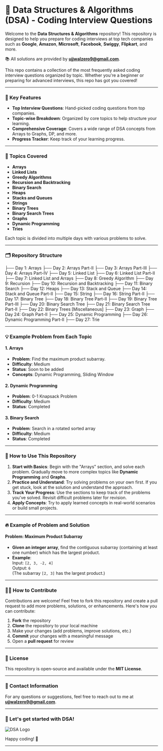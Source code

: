 # 🚀 Data Structures & Algorithms (DSA) - Coding Interview Questions

Welcome to the **Data Structures & Algorithms** repository! This repository is designed to help you prepare for coding interviews at top tech companies such as **Google**, **Amazon**, **Microsoft**, **Facebook**, **Swiggy**, **Flipkart**, and more.

📚 All solutions are provided by **[ujjwalzero9@gmail.com](mailto:ujjwalzero9@gmail.com)**.

This repo contains a collection of the most frequently asked coding interview questions organized by topic. Whether you're a beginner or preparing for advanced interviews, this repo has got you covered!

---

### 🌟 Key Features

- **Top Interview Questions**: Hand-picked coding questions from top companies.
- **Topic-wise Breakdown**: Organized by core topics to help structure your learning.
- **Comprehensive Coverage**: Covers a wide range of DSA concepts from Arrays to Graphs, DP, and more.
- **Progress Tracker**: Keep track of your learning progress.

---

### 📌 Topics Covered

- **Arrays**  
- **Linked Lists**  
- **Greedy Algorithms**  
- **Recursion and Backtracking**  
- **Binary Search**  
- **Heaps**  
- **Stacks and Queues**  
- **Strings**  
- **Binary Trees**  
- **Binary Search Trees**  
- **Graphs**  
- **Dynamic Programming**  
- **Tries**  

Each topic is divided into multiple days with various problems to solve.

---

### 🗂️ Repository Structure
├── Day 1: Arrays ├── Day 2: Arrays Part-II ├── Day 3: Arrays Part-III ├── Day 4: Arrays Part-IV ├── Day 5: Linked List ├── Day 6: Linked List Part-II ├── Day 7: Linked List and Arrays ├── Day 8: Greedy Algorithm ├── Day 9: Recursion ├── Day 10: Recursion and Backtracking ├── Day 11: Binary Search ├── Day 12: Heaps ├── Day 13: Stack and Queue ├── Day 14: Stack and Queue Part-II ├── Day 15: String ├── Day 16: String Part-II ├── Day 17: Binary Tree ├── Day 18: Binary Tree Part-II ├── Day 19: Binary Tree Part-III ├── Day 20: Binary Search Tree ├── Day 21: Binary Search Tree Part-II ├── Day 22: Binary Trees [Miscellaneous] ├── Day 23: Graph ├── Day 24: Graph Part-II ├── Day 25: Dynamic Programming ├── Day 26: Dynamic Programming Part-II ├── Day 27: Trie

---

### 💡 Example Problem from Each Topic

#### 1. **Arrays**
- **Problem**: Find the maximum product subarray.
- **Difficulty**: Medium
- **Status**: Soon to be added
- **Concepts**: Dynamic Programming, Sliding Window

#### 2. **Dynamic Programming**
- **Problem**: 0-1 Knapsack Problem
- **Difficulty**: Medium
- **Status**: Completed

#### 3. **Binary Search**
- **Problem**: Search in a rotated sorted array
- **Difficulty**: Medium
- **Status**: Completed

---

### 🎯 How to Use This Repository

1. **Start with Basics**: Begin with the "Arrays" section, and solve each problem. Gradually move to more complex topics like **Dynamic Programming** and **Graphs**.
2. **Practice and Understand**: Try solving problems on your own first. If you get stuck, look at the solution and understand the approach.
3. **Track Your Progress**: Use the sections to keep track of the problems you've solved. Revisit difficult problems later for revision.
4. **Apply Concepts**: Try to apply learned concepts in real-world scenarios or build small projects.

---

### 🔥 Example of Problem and Solution

#### Problem: **Maximum Product Subarray**
- **Given an integer array**, find the contiguous subarray (containing at least one number) which has the largest product.
- **Example**:  
  Input: `[2, 3, -2, 4]`  
  Output: `6`  
  (The subarray `[2, 3]` has the largest product.)

---

### 🧑‍💻 How to Contribute

Contributions are welcome! Feel free to fork this repository and create a pull request to add more problems, solutions, or enhancements. Here's how you can contribute:

1. **Fork** the repository
2. **Clone** the repository to your local machine
3. Make your changes (add problems, improve solutions, etc.)
4. **Commit** your changes with a meaningful message
5. Open a **pull request** for review

---

### 📑 License

This repository is open-source and available under the **MIT License**.

---

### 📧 Contact Information

For any questions or suggestions, feel free to reach out to me at **[ujjwalzero9@gmail.com](mailto:ujjwalzero9@gmail.com)**.

---

### 🚀 Let's get started with DSA!

![DSA Logo](https://img.icons8.com/ios/452/data-structure.png)

Happy coding! 🎉

---
